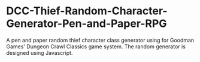 # DCC-Thief-Random-Character-Generator-Pen-and-Paper-RPG
A pen and paper random thief character class generator using for Goodman Games' Dungeon Crawl Classics game system.  The random generator is designed using Javascript.
